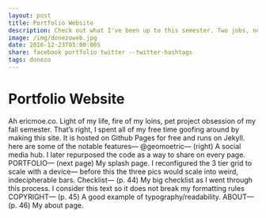 ```yaml
---
layout: post
title: Portfolio Website
description: Check out what I've been up to this semester. Two jobs, new projects, and somehow straight A's.
image: /img/donezoweb.jpg
date: 2016-12-23T05:00:00S 
share: facebook portfolio twitter --twitter-hashtags
tags: donezo
---
```


# Portfolio Website
Ah ericmoe.co. Light of my life, fire of my loins, pet project obsession of my fall semester. That’s right, I spent all of my free time goofing around by making this site. It is hosted on Github Pages for free and runs on Jekyll. here are some of the notable features—
@geomoetric— (right) A social media hub. I later repurposed the code as a way to share on every page.
PORTFOLIO— (next page) My splash page. I reconfigured the 3 tier grid to scale with a device— before this the three pics would scale into weird, indecipherable bars. 
Checklist— (p. 44) My big checklist as I went through this process. I consider this text so it does not break my formatting rules
COPYRIGHT— (p. 45) A good example of typography/readability.
ABOUT— (p. 46) My about page.